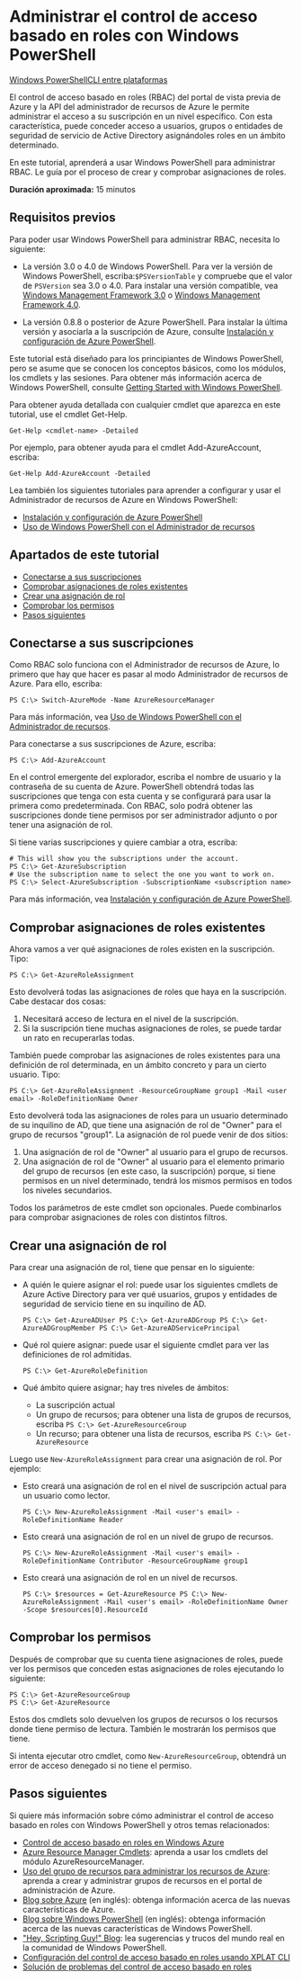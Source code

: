 <properties pageTitle="Managing Role-Based Access Control with Windows PowerShell" metaKeywords="ResourceManager, PowerShell, Azure PowerShell, RBAC" description="Managing role-based access control with Windows PowerShell" metaCanonical="" services="" documentationCenter="" title="Managing Role-Based Access Control with Windows PowerShell" authors="guayan" solutions="" manager="terrylan" editor="mollybos" />

<tags ms.service="multiple" ms.workload="multiple" ms.tgt_pltfrm="powershell" ms.devlang="na" ms.topic="article" ms.date="01/01/1900" ms.author="guayan"></tags>

# Administrar el control de acceso basado en roles con Windows PowerShell

<div class="dev-center-tutorial-selector sublanding"><a href="/es-es/documentation/articles/powershell-rbac.md" title="Windows PowerShell" class="current">Windows PowerShell</a><a href="/es-es/documentation/articles/xplat-cli-rbac.md" title="CLI entre plataformas">CLI entre plataformas</a></div>

El control de acceso basado en roles (RBAC) del portal de vista previa de Azure y la API del administrador de recursos de Azure le permite administrar el acceso a su suscripción en un nivel específico. Con esta característica, puede conceder acceso a usuarios, grupos o entidades de seguridad de servicio de Active Directory asignándoles roles en un ámbito determinado.

En este tutorial, aprenderá a usar Windows PowerShell para administrar RBAC. Le guía por el proceso de crear y comprobar asignaciones de roles.

**Duración aproximada:** 15 minutos

## Requisitos previos

Para poder usar Windows PowerShell para administrar RBAC, necesita lo siguiente:

-   La versión 3.0 o 4.0 de Windows PowerShell. Para ver la versión de Windows PowerShell, escriba:`$PSVersionTable` y compruebe que el valor de `PSVersion` sea 3.0 o 4.0. Para instalar una versión compatible, vea [Windows Management Framework 3.0][Windows Management Framework 3.0] o [Windows Management Framework 4.0][Windows Management Framework 4.0].

-   La versión 0.8.8 o posterior de Azure PowerShell. Para instalar la última versión y asociarla a la suscripción de Azure, consulte [Instalación y configuración de Azure PowerShell][Instalación y configuración de Azure PowerShell].

Este tutorial está diseñado para los principiantes de Windows PowerShell, pero se asume que se conocen los conceptos básicos, como los módulos, los cmdlets y las sesiones. Para obtener más información acerca de Windows PowerShell, consulte [Getting Started with Windows PowerShell][Getting Started with Windows PowerShell].

Para obtener ayuda detallada con cualquier cmdlet que aparezca en este tutorial, use el cmdlet Get-Help.

    Get-Help <cmdlet-name> -Detailed

Por ejemplo, para obtener ayuda para el cmdlet Add-AzureAccount, escriba:

    Get-Help Add-AzureAccount -Detailed

Lea también los siguientes tutoriales para aprender a configurar y usar el Administrador de recursos de Azure en Windows PowerShell:

-   [Instalación y configuración de Azure PowerShell][1]
-   [Uso de Windows PowerShell con el Administrador de recursos][Uso de Windows PowerShell con el Administrador de recursos]

## Apartados de este tutorial

-   [Conectarse a sus suscripciones][Conectarse a sus suscripciones]
-   [Comprobar asignaciones de roles existentes][Comprobar asignaciones de roles existentes]
-   [Crear una asignación de rol][Crear una asignación de rol]
-   [Comprobar los permisos][Comprobar los permisos]
-   [Pasos siguientes][Pasos siguientes]

## <span id="connect"></span></a>Conectarse a sus suscripciones

Como RBAC solo funciona con el Administrador de recursos de Azure, lo primero que hay que hacer es pasar al modo Administrador de recursos de Azure. Para ello, escriba:

    PS C:\> Switch-AzureMode -Name AzureResourceManager

Para más información, vea [Uso de Windows PowerShell con el Administrador de recursos][Uso de Windows PowerShell con el Administrador de recursos].

Para conectarse a sus suscripciones de Azure, escriba:

    PS C:\> Add-AzureAccount

En el control emergente del explorador, escriba el nombre de usuario y la contraseña de su cuenta de Azure. PowerShell obtendrá todas las suscripciones que tenga con esta cuenta y se configurará para usar la primera como predeterminada. Con RBAC, solo podrá obtener las suscripciones donde tiene permisos por ser administrador adjunto o por tener una asignación de rol.

Si tiene varias suscripciones y quiere cambiar a otra, escriba:

    # This will show you the subscriptions under the account.
    PS C:\> Get-AzureSubscription
    # Use the subscription name to select the one you want to work on.
    PS C:\> Select-AzureSubscription -SubscriptionName <subscription name>

Para más información, vea [Instalación y configuración de Azure PowerShell][1].

## <span id="check"></span></a>Comprobar asignaciones de roles existentes

Ahora vamos a ver qué asignaciones de roles existen en la suscripción. Tipo:

    PS C:\> Get-AzureRoleAssignment

Esto devolverá todas las asignaciones de roles que haya en la suscripción. Cabe destacar dos cosas:

1.  Necesitará acceso de lectura en el nivel de la suscripción.
2.  Si la suscripción tiene muchas asignaciones de roles, se puede tardar un rato en recuperarlas todas.

También puede comprobar las asignaciones de roles existentes para una definición de rol determinada, en un ámbito concreto y para un cierto usuario. Tipo:

    PS C:\> Get-AzureRoleAssignment -ResourceGroupName group1 -Mail <user email> -RoleDefinitionName Owner

Esto devolverá toda las asignaciones de roles para un usuario determinado de su inquilino de AD, que tiene una asignación de rol de "Owner" para el grupo de recursos "group1". La asignación de rol puede venir de dos sitios:

1.  Una asignación de rol de "Owner" al usuario para el grupo de recursos.
2.  Una asignación de rol de "Owner" al usuario para el elemento primario del grupo de recursos (en este caso, la suscripción) porque, si tiene permisos en un nivel determinado, tendrá los mismos permisos en todos los niveles secundarios.

Todos los parámetros de este cmdlet son opcionales. Puede combinarlos para comprobar asignaciones de roles con distintos filtros.

## <span id="create"></span></a>Crear una asignación de rol

Para crear una asignación de rol, tiene que pensar en lo siguiente:

-   A quién le quiere asignar el rol: puede usar los siguientes cmdlets de Azure Active Directory para ver qué usuarios, grupos y entidades de seguridad de servicio tiene en su inquilino de AD.

    `PS C:\> Get-AzureADUser
    PS C:\> Get-AzureADGroup
    PS C:\> Get-AzureADGroupMember
    PS C:\> Get-AzureADServicePrincipal` 

-   Qué rol quiere asignar: puede usar el siguiente cmdlet para ver las definiciones de rol admitidas.

    `PS C:\> Get-AzureRoleDefinition`

-   Qué ámbito quiere asignar; hay tres niveles de ámbitos:

    -   La suscripción actual
    -   Un grupo de recursos; para obtener una lista de grupos de recursos, escriba `PS C:\> Get-AzureResourceGroup`
    -   Un recurso; para obtener una lista de recursos, escriba `PS C:\> Get-AzureResource`

Luego use `New-AzureRoleAssignment` para crear una asignación de rol. Por ejemplo:

-   Esto creará una asignación de rol en el nivel de suscripción actual para un usuario como lector.

    `PS C:\> New-AzureRoleAssignment -Mail <user's email> -RoleDefinitionName Reader`

-   Esto creará una asignación de rol en un nivel de grupo de recursos.

    `PS C:\> New-AzureRoleAssignment -Mail <user's email> -RoleDefinitionName Contributor -ResourceGroupName group1`

-   Esto creará una asignación de rol en un nivel de recursos.

    `PS C:\> $resources = Get-AzureResource
    PS C:\> New-AzureRoleAssignment -Mail <user's email> -RoleDefinitionName Owner -Scope $resources[0].ResourceId`

## <span id="verify"></span></a>Comprobar los permisos

Después de comprobar que su cuenta tiene asignaciones de roles, puede ver los permisos que conceden estas asignaciones de roles ejecutando lo siguiente:

    PS C:\> Get-AzureResourceGroup
    PS C:\> Get-AzureResource

Estos dos cmdlets solo devuelven los grupos de recursos o los recursos donde tiene permiso de lectura. También le mostrarán los permisos que tiene.

Si intenta ejecutar otro cmdlet, como `New-AzureResourceGroup`, obtendrá un error de acceso denegado si no tiene el permiso.

## <span id="next"></span></a>Pasos siguientes

Si quiere más información sobre cómo administrar el control de acceso basado en roles con Windows PowerShell y otros temas relacionados:

-   [Control de acceso basado en roles en Windows Azure][Control de acceso basado en roles en Windows Azure]
-   [Azure Resource Manager Cmdlets][Azure Resource Manager Cmdlets]: aprenda a usar los cmdlets del módulo AzureResourceManager.
-   [Uso del grupo de recursos para administrar los recursos de Azure][Uso del grupo de recursos para administrar los recursos de Azure]: aprenda a crear y administrar grupos de recursos en el portal de administración de Azure.
-   [Blog sobre Azure][Blog sobre Azure] (en inglés): obtenga información acerca de las nuevas características de Azure.
-   [Blog sobre Windows PowerShell][Blog sobre Windows PowerShell] (en inglés): obtenga información acerca de las nuevas características de Windows PowerShell.
-   ["Hey, Scripting Guy!" Blog]["Hey, Scripting Guy!" Blog]: lea sugerencias y trucos del mundo real en la comunidad de Windows PowerShell.
-   [Configuración del control de acceso basado en roles usando XPLAT CLI][Configuración del control de acceso basado en roles usando XPLAT CLI]
-   [Solución de problemas del control de acceso basado en roles][Solución de problemas del control de acceso basado en roles]

  [Windows PowerShell]: /es-es/documentation/articles/powershell-rbac.md "Windows PowerShell"
  [CLI entre plataformas]: /es-es/documentation/articles/xplat-cli-rbac.md "CLI entre plataformas"
  [Windows Management Framework 3.0]: http://www.microsoft.com/en-us/download/details.aspx?id=34595
  [Windows Management Framework 4.0]: http://www.microsoft.com/en-us/download/details.aspx?id=40855
  [Instalación y configuración de Azure PowerShell]: http://www.windowsazure.com/es-es/documentation/articles/install-configure-powershell/
  [Getting Started with Windows PowerShell]: http://technet.microsoft.com/en-us/library/hh857337.aspx
  [1]: http://azure.microsoft.com/es-es/documentation/articles/install-configure-powershell/
  [Uso de Windows PowerShell con el Administrador de recursos]: http://azure.microsoft.com/es-es/documentation/articles/powershell-azure-resource-manager/
  [Conectarse a sus suscripciones]: #connect
  [Comprobar asignaciones de roles existentes]: #check
  [Crear una asignación de rol]: #create
  [Comprobar los permisos]: #verify
  [Pasos siguientes]: #next
  [Control de acceso basado en roles en Windows Azure]: http://azure.microsoft.com/es-es/documentation/articles/role-based-access-control-configure/
  [Azure Resource Manager Cmdlets]: http://go.microsoft.com/fwlink/?LinkID=394765&clcid=0x409
  [Uso del grupo de recursos para administrar los recursos de Azure]: http://azure.microsoft.com/es-es/documentation/articles/azure-preview-portal-using-resource-groups
  [Blog sobre Azure]: http://blogs.msdn.com/windowsazure
  [Blog sobre Windows PowerShell]: http://blogs.msdn.com/powershell
  ["Hey, Scripting Guy!" Blog]: http://blogs.technet.com/b/heyscriptingguy/
  [Configuración del control de acceso basado en roles usando XPLAT CLI]: http://azure.microsoft.com/es-es/documentation/articles/role-based-access-control-xplat-cli/
  [Solución de problemas del control de acceso basado en roles]: http://azure.microsoft.com/es-es/documentation/articles/role-based-access-control-troubleshooting/
